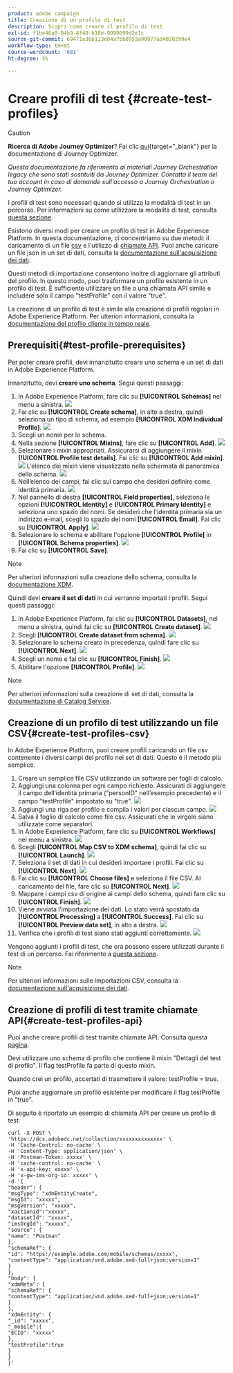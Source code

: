 ```yaml
---
product: adobe campaign
title: Creazione di un profilo di test
description: Scopri come creare il profilo di test
exl-id: f1be46a8-04b9-4f40-b18e-9099099d2e1c
source-git-commit: 69471a36b113e04a7bb0953a90977ad4020299e4
workflow-type: tm+mt
source-wordcount: '681'
ht-degree: 3%

---
```


# Creare profili di test {#create-test-profiles}


>[!CAUTION]
>
>**Ricerca di Adobe Journey Optimizer**? Fai clic [qui](https://experienceleague.adobe.com/it/docs/journey-optimizer/using/ajo-home){target="_blank"} per la documentazione di Journey Optimizer.
>
>
>_Questa documentazione fa riferimento ai materiali Journey Orchestration legacy che sono stati sostituiti da Journey Optimizer. Contatta il team del tuo account in caso di domande sull&#39;accesso a Journey Orchestration o Journey Optimizer._


I profili di test sono necessari quando si utilizza la modalità di test in un percorso. Per informazioni su come utilizzare la modalità di test, consulta [questa sezione](../building-journeys/testing-the-journey.md).

Esistono diversi modi per creare un profilo di test in Adobe Experience Platform. In questa documentazione, ci concentriamo su due metodi: il caricamento di un file [csv](../building-journeys/creating-test-profiles.md#create-test-profiles-csv) e l&#39;utilizzo di [chiamate API](../building-journeys/creating-test-profiles.md#create-test-profiles-api). Puoi anche caricare un file json in un set di dati, consulta la [documentazione sull&#39;acquisizione dei dati](https://experienceleague.adobe.com/docs/experience-platform/ingestion/tutorials/ingest-batch-data.html?lang=it#add-data-to-dataset).

Questi metodi di importazione consentono inoltre di aggiornare gli attributi del profilo. In questo modo, puoi trasformare un profilo esistente in un profilo di test. È sufficiente utilizzare un file o una chiamata API simile e includere solo il campo &quot;testProfile&quot; con il valore &quot;true&quot;.

La creazione di un profilo di test è simile alla creazione di profili regolari in Adobe Experience Platform. Per ulteriori informazioni, consulta la [documentazione del profilo cliente in tempo reale](https://experienceleague.adobe.com/docs/experience-platform/profile/home.html?lang=it).

## Prerequisiti{#test-profile-prerequisites}

Per poter creare profili, devi innanzitutto creare uno schema e un set di dati in Adobe Experience Platform.

Innanzitutto, devi **creare uno schema**. Segui questi passaggi:

1. In Adobe Experience Platform, fare clic su **[!UICONTROL Schemas]** nel menu a sinistra.
   ![](../assets/test-profiles-0.png)
1. Fai clic su **[!UICONTROL Create schema]**, in alto a destra, quindi seleziona un tipo di schema, ad esempio **[!UICONTROL XDM Individual Profile]**.
   ![](../assets/test-profiles-1.png)
1. Scegli un nome per lo schema.
1. Nella sezione **[!UICONTROL Mixins]**, fare clic su **[!UICONTROL Add]**.
   ![](../assets/test-profiles-1-bis.png)
1. Selezionare i mixin appropriati. Assicurarsi di aggiungere il mixin **[!UICONTROL Profile test details]**. Fai clic su **[!UICONTROL Add mixin]**.
   ![](../assets/test-profiles-1-ter.png)
L’elenco dei mixin viene visualizzato nella schermata di panoramica dello schema.
   ![](../assets/test-profiles-2.png)
1. Nell’elenco dei campi, fai clic sul campo che desideri definire come identità primaria.
   ![](../assets/test-profiles-3.png)
1. Nel pannello di destra **[!UICONTROL Field properties]**, seleziona le opzioni **[!UICONTROL Identity]** e **[!UICONTROL Primary Identity]** e seleziona uno spazio dei nomi. Se desideri che l&#39;identità primaria sia un indirizzo e-mail, scegli lo spazio dei nomi **[!UICONTROL Email]**. Fai clic su **[!UICONTROL Apply]**.
   ![](../assets/test-profiles-4.png)
1. Selezionare lo schema e abilitare l&#39;opzione **[!UICONTROL Profile]** in **[!UICONTROL Schema properties]**.
   ![](../assets/test-profiles-5.png)
1. Fai clic su **[!UICONTROL Save]**.

>[!NOTE]
>
>Per ulteriori informazioni sulla creazione dello schema, consulta la [documentazione XDM](https://experienceleague.adobe.com/docs/experience-platform/xdm/ui/resources/schemas.html?lang=it#prerequisites).

Quindi devi **creare il set di dati** in cui verranno importati i profili. Segui questi passaggi:

1. In Adobe Experience Platform, fai clic su **[!UICONTROL Datasets]**, nel menu a sinistra, quindi fai clic su **[!UICONTROL Create dataset]**.
   ![](../assets/test-profiles-6.png)
1. Scegli **[!UICONTROL Create dataset from schema]**.
   ![](../assets/test-profiles-7.png)
1. Selezionare lo schema creato in precedenza, quindi fare clic su **[!UICONTROL Next]**.
   ![](../assets/test-profiles-8.png)
1. Scegli un nome e fai clic su **[!UICONTROL Finish]**.
   ![](../assets/test-profiles-9.png)
1. Abilitare l&#39;opzione **[!UICONTROL Profile]**.
   ![](../assets/test-profiles-10.png)

>[!NOTE]
>
> Per ulteriori informazioni sulla creazione di set di dati, consulta la [documentazione di Catalog Service](https://experienceleague.adobe.com/docs/experience-platform/catalog/datasets/user-guide.html?lang=it#getting-started).

## Creazione di un profilo di test utilizzando un file CSV{#create-test-profiles-csv}

In Adobe Experience Platform, puoi creare profili caricando un file csv contenente i diversi campi del profilo nel set di dati. Questo è il metodo più semplice.

1. Creare un semplice file CSV utilizzando un software per fogli di calcolo.
1. Aggiungi una colonna per ogni campo richiesto. Assicurati di aggiungere il campo dell’identità primaria (&quot;personID&quot; nell’esempio precedente) e il campo &quot;testProfile&quot; impostato su &quot;true&quot;.
   ![](../assets/test-profiles-11.png)
1. Aggiungi una riga per profilo e compila i valori per ciascun campo.
   ![](../assets/test-profiles-12.png)
1. Salva il foglio di calcolo come file csv. Assicurati che le virgole siano utilizzate come separatori.
1. In Adobe Experience Platform, fare clic su **[!UICONTROL Workflows]** nel menu a sinistra.
   ![](../assets/test-profiles-14.png)
1. Scegli **[!UICONTROL Map CSV to XDM schema]**, quindi fai clic su **[!UICONTROL Launch]**.
   ![](../assets/test-profiles-16.png)
1. Seleziona il set di dati in cui desideri importare i profili. Fai clic su **[!UICONTROL Next]**.
   ![](../assets/test-profiles-17.png)
1. Fai clic su **[!UICONTROL Choose files]** e seleziona il file CSV. Al caricamento del file, fare clic su **[!UICONTROL Next]**.
   ![](../assets/test-profiles-18.png)
1. Mappare i campi csv di origine ai campi dello schema, quindi fare clic su **[!UICONTROL Finish]**.
   ![](../assets/test-profiles-19.png)
1. Viene avviata l’importazione dei dati. Lo stato verrà spostato da **[!UICONTROL Processing]** a **[!UICONTROL Success]**. Fai clic su **[!UICONTROL Preview data set]**, in alto a destra.
   ![](../assets/test-profiles-20.png)
1. Verifica che i profili di test siano stati aggiunti correttamente.
   ![](../assets/test-profiles-21.png)

Vengono aggiunti i profili di test, che ora possono essere utilizzati durante il test di un percorso. Fai riferimento a [questa sezione](../building-journeys/testing-the-journey.md).
>[!NOTE]
>
> Per ulteriori informazioni sulle importazioni CSV, consulta la [documentazione sull&#39;acquisizione dei dati](https://experienceleague.adobe.com/docs/experience-platform/ingestion/tutorials/map-a-csv-file.html?lang=it#tutorials).

## Creazione di profili di test tramite chiamate API{#create-test-profiles-api}

Puoi anche creare profili di test tramite chiamate API. Consulta questa [pagina](https://experienceleague.adobe.com/docs/experience-platform/profile/home.html?lang=it).

Devi utilizzare uno schema di profilo che contiene il mixin &quot;Dettagli del test di profilo&quot;. Il flag testProfile fa parte di questo mixin.

Quando crei un profilo, accertati di trasmettere il valore: testProfile = true.

Puoi anche aggiornare un profilo esistente per modificare il flag testProfile in &quot;true&quot;.

Di seguito è riportato un esempio di chiamata API per creare un profilo di test:

```
curl -X POST \
'https://dcs.adobedc.net/collection/xxxxxxxxxxxxxx' \
-H 'Cache-Control: no-cache' \
-H 'Content-Type: application/json' \
-H 'Postman-Token: xxxxx' \
-H 'cache-control: no-cache' \
-H 'x-api-key: xxxxx' \
-H 'x-gw-ims-org-id: xxxxx' \
-d '{
"header": {
"msgType": "xdmEntityCreate",
"msgId": "xxxxx",
"msgVersion": "xxxxx",
"xactionid":"xxxxx",
"datasetId": "xxxxx",
"imsOrgId": "xxxxx",
"source": {
"name": "Postman"
},
"schemaRef": {
"id": "https://example.adobe.com/mobile/schemas/xxxxx",
"contentType": "application/vnd.adobe.xed-full+json;version=1"
}
},
"body": {
"xdmMeta": {
"schemaRef": {
"contentType": "application/vnd.adobe.xed-full+json;version=1"
}
},
"xdmEntity": {
"_id": "xxxxx",
"_mobile":{
"ECID": "xxxxx"
},
"testProfile":true
}
}
}'
```
